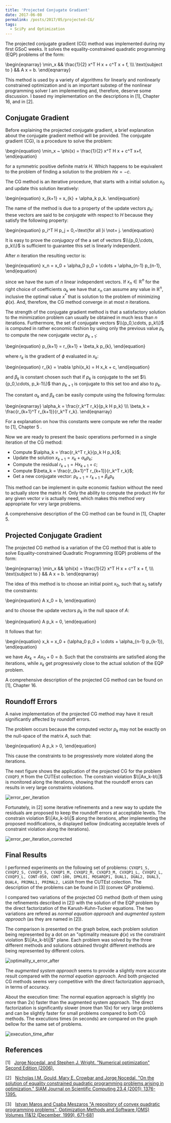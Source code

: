 ```yaml
---
title: 'Projected Conjugate Gradient'
date: 2017-06-08
permalink: /posts/2017/05/projected-CG/
tags:
  - SciPy and Optimization
---
```


The projected conjugate gradient (CG) method was implemented during my first
GSoC weeks. It solves the equality-constrained quadratic programming (EQP)
problems of the form:

\begin{eqnarray}
  \min_x && \frac{1}{2} x^T H x + c^T x + f, \\\\\\
   \text{subject to } && A x = b.
\end{eqnarray}

This method is used by a variety of algorithms for linearly and
nonlinearly constrained optimization and is an important substep 
of the nonlinear programming solver I am implementing 
and, therefore, deserve some discussion. I based
my implementation on the descriptions in \[1\], Chapter 16,
and in \[2\].

Conjugate Gradient
------------------

Before explaining the projected conjugate gradient, a brief explanation about
the conjugate gradient method will be provided. The conjugate gradient (CG), is a
procedure to solve the problem:

\begin{equation}
  \min_x ~ \phi(x) = \frac{1}{2} x^T H x + c^T x+f,
\end{equation}

for a symmetric positive definite matrix $H$. Which happens to be equivalent to the problem
of finding a solution to the problem $H x = -c$.

The CG method is an iterative procedure, that starts with a initial solution $x_0$
and update this solution iteratively:

\begin{equation}
  x_{k+1} = x_{k} + \alpha_k p_k.
\end{equation}

The name of the method is due to a property of the update vectors $p_k$: these vectors
are said to be *conjugate* with respect to $H$ because they satisfy the following
property:

\begin{equation}
  p_i^T H p_j = 0,~\text{for all }i \not= j.
\end{equation}

It is easy to prove the *conjugacy* of the a set of vectors
$\\{p_0,\cdots, p_k\\}$ is sufficient to guarantee this set is linearly independent.

After $n$ iteration the resulting vector is:

\begin{equation}
  x_n = x_0 + \alpha_0 p_0 + \cdots + \alpha_{n-1} p_{n-1},
\end{equation}

since we have the sum of $n$ linear independent vectors. If 
$x_n\in \mathbb{R}^n$ for the right choice of coefficients $\alpha_k$
we have that $x_n$ can assume any value in $\mathbb{R}^n$, inclusive 
the optimal value $x^*$ that is solution to the problem of minimizing $\phi(x)$.
And, therefore, the CG method converge in at most $n$ iterations.

The strength of the conjugate gradient method is that
a satisfactory solution to the minimization problem
can usually be obtained in much less than $n$ iterations.
Furthermore, the set of conjugate vectors $\\{p_0,\cdots, p_k\\}$
is computed in rather economic fashion by using only the previous
value $p_{k}$ to compute the new conjugate vector $p_{k+1}$:

\begin{equation}
  p_{k+1} = r_{k+1} + \beta_k p_{k},
\end{equation}

where $r_k$ is the gradient of $\phi$ evaluated in $x_k$:

\begin{equation}
  r_{k} = \nabla \phi(x_k) = H x_k + c,
\end{equation}

and $\beta_k$ is constant chosen such that if $p_{k}$
is conjugate to the set $\\{p_0,\cdots, p_k-1\\}$
than  $p_{k+1}$ is conjugate to this set too and also to $p_{k}$.

The constant $\alpha_k$ and $\beta_k$ can be easily compute using the following
formulas:

\begin{eqnarray}
	\alpha_k = \frac{r_k^T r_k}{p_k H p_k} \\\\\\
    \beta_k = \frac{r_{k+1}^T r_{k+1}}{r_k^T r_k}.
\end{eqnarray}

For a explanation on how this constants were compute we refer the
reader to \[1\], Chapter 5 .

Now we are ready to present the basic operations performed in a single iteration of the CG method:

- Compute $\alpha_k = \frac{r_k^T r_k}{p_k H p_k}$;
- Update the solution $x_{k+1} = x_{k} + \alpha_k p_k$;
- Compute the residual $r_{k+1} = H x_{k+1} + c$;
- Compute $\beta_k = \frac{r_{k+1}^T r_{k+1}}{r_k^T r_k}$;
- Get a new conjugate vector: $p_{k+1} = r_{k+1} + \beta_k p_{k}$

This method can be implement in quite economic fashion without the need to
actually store the matrix $H$. Only the ability to compute the product
$H v$ for any given vector $v$ is actually need, which makes this method very
appropriate for very large problems.

A comprehensive description of the CG method can be found in \[1\], Chapter 5.

Projected Conjugate Gradient
----------------------------

The projected CG method is a variation of the CG method that is 
able to solve Equality-constrained Quadratic
Programming (EQP) problems of the form:

\begin{eqnarray}
  \min_x && \phi(x) =  \frac{1}{2} x^T H x + c^T x + f, \\\\\\
   \text{subject to } && A x = b.
\end{eqnarray}

The idea of this method is to choose an initial point $x_0$,
such that $x_0$ satisfy the constraints:

\begin{equation}
  A x_0 = b,
\end{equation}

and to choose the update vectors $p_k$ in the null space of 
$A$:

\begin{equation}
  A p_k = 0,
\end{equation}

It follows that for:

\begin{equation}
  x_k = x_0 + (\alpha_0 p_0 + \cdots + \alpha_{n-1} p_{k-1}),
\end{equation}

we have $A x_k = A x_0 + 0 = b$. Such that the constraints are
satisfied along the iterations, while $x_k$ get progressively close
to the actual solution of the EQP problem.

A comprehensive description of the projected CG method can be
found on \[1\], Chapter 16.

Roundoff Errors
---------------

A naive implementation of the projected CG method may have
it result significantly affected by roundoff errors.

The problem occurs because
the computed vector $p_k$ may not be exactly on the null-space
of the matrix $A$, such that:

\begin{equation}
  A p_k > 0,
\end{equation}

This cause the constraints to be  progressively more violated
along the iterations.

The next figure shows the application of the projected CG 
for the problem ``CVXQP3_M`` from the CUTEst collection.
The constrain  violation $\\|Ax_k-b\\|$ is monitored
along the iterations, showing that the roundoff errors 
can results in very large constraints violations.

![error_per_iteration](https://antonior92.github.io/images/error_per_iteration.png)

Fortunately, in \[2\] some iterative refinements
and a new way to update the residuals are proposed to
keep the roundoff errors at acceptable levels. The constrain
violation  $\\|Ax_k-b\\|$ along the iterations, after implementing
the proposed modifications, is displayed bellow
(indicating acceptable levels of constraint violation
along the iterations).

![error_per_iteration_corrected](https://antonior92.github.io/images/error_per_iteration_corrected.png)


Final Results
-------------

I performed experiments on the following set of problems:
``CVXQP1_S, CVXQP2_S, CVXQP3_S, CVXQP1_M, CVXQP2_M, CVXQP3_M,
CVXQP1_L, CVXQP2_L, CVXQP3_L, CONT-050, CONT-100, DPKL01, MOSARQP1,
DUAL1, DUAL2, DUAL3, DUAL4, PRIMAL1, PRIMAL2, LASER`` from
the CUTEst colection.
The description of the problems can be found in \[3\] (convex QP problems).

I compared two variations of the projected CG method (both of them using the
refinements described in \[2\]) with the solution of the EQP
problem by the direct factorization of the Karush-Kuhn-Tucker equations.
The two variations are refered as *normal equation approach*
and *augmented system approach* (as they are named in \[2\]).

The comparison is presented on the graph below, each problem
solution being represented by a dot on an "optimality measure $\phi(x)$ *vs* 
the constraint violation $\\|Ax_k-b\\|$" plane. Each problem was solved
by the three different methods and solutions obtained throght different 
methods are being represented by different colors.

![optimality_x_error_after](https://antonior92.github.io/images/optimality_x_error_after.png)

The *augmented system approach* seems to provide a slightly more accurate
result compared with the *normal equation approach*. And both projected CG methods
seems very competitive with the direct factorization approach, in terms of accuracy.



About the execution time: The normal equation approach is slightly (no more than 2x)
faster than the augmented system approach. The direct factorization is significantly
slower (more than 10x) for very large problems and can be slightly faster for small
problems compared to both CG methods. The executions times (in seconds) are compared on the
graph bellow for the same set of problems.

![execution_time_after](https://antonior92.github.io/images/execution_time_after.png)

References
----------
\[1\]&nbsp;&nbsp;&nbsp;[Jorge Nocedal, and Stephen J. Wright. "Numerical optimization"
Second Edition (2006).][1]

\[2\]&nbsp;&nbsp;&nbsp;[Nicholas I.M. Gould, Mary E. Crowbar and Jorge Nocedal.
"On the solution of equality constrained quadratic programming problems arising
in optimization." SIAM Journal on Scientific Computing 23.4 (2001): 1376-1395.][2]

\[3\]&nbsp;&nbsp;&nbsp;[Istvan Maros and Csaba Meszaros  "A repository of
convex quadratic programming problems",  Optimization Methods and Software (OMS)
Volumes 11&12 (December, 1999), 671-681][3]

[1]: http://www.bioinfo.org.cn/~wangchao/maa/Numerical_Optimization.pdf
[2]: https://pdfs.semanticscholar.org/d959/8c935921efb5c4459fd6c55cf501cd578b45.pdf
[3]: http://www.doc.ic.ac.uk/rr2000/DTR97-6.pdf
